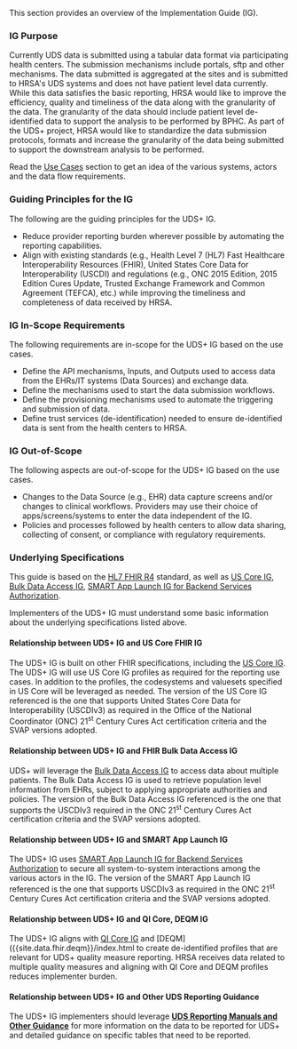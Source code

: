 This section provides an overview of the Implementation Guide (IG).

### IG Purpose

Currently UDS data is submitted using a tabular data format via participating health centers. The submission mechanisms include portals, sftp and other mechanisms. The data submitted is aggregated at the sites and is submitted to HRSA's UDS systems and does not have patient level data currently. While this data satisfies the basic reporting, HRSA would like to improve the efficiency, quality and timeliness of the data along with the granularity of the data. The granularity of the data should include patient level de-identified data to support the analysis to be performed by BPHC. As part of the UDS+ project, HRSA would like to standardize the data submission protocols, formats and increase the granularity of the data being submitted to support the downstream analysis to be performed.

Read the <a href="usecases.html">Use Cases</a> section to get an idea of the various systems, actors and the data flow requirements. 

### Guiding Principles for the IG

The following are the guiding principles for the UDS+ IG.

* Reduce provider reporting burden wherever possible by automating the reporting capabilities. 
* Align with existing standards (e.g., Health Level 7 (HL7) Fast Healthcare Interoperability Resources (FHIR), United States Core Data for Interoperability (USCDI) and regulations (e.g., ONC 2015 Edition, 2015 Edition Cures Update, Trusted Exchange Framework and Common Agreement (TEFCA), etc.) while improving the timeliness and completeness of data received by HRSA.
 

### IG In-Scope Requirements

The following requirements are in-scope for the UDS+ IG based on the use cases.

* Define the API mechanisms, Inputs, and Outputs used to access data from the EHRs/IT systems (Data Sources) and exchange data.
* Define the mechanisms used to start the data submission workflows. 
* Define the provisioning mechanisms used to automate the triggering and submission of data. 
* Define trust services (de-identification) needed to ensure de-identified data is sent from the health centers to HRSA.

### IG Out-of-Scope 

The following aspects are out-of-scope for the UDS+ IG based on the use cases.

* Changes to the Data Source (e.g., EHR) data capture screens and/or changes to clinical workflows. Providers may use their choice of apps/screens/systems to enter the data independent of the IG.
* Policies and processes followed by health centers to allow data sharing, collecting of consent, or compliance with regulatory requirements.

### Underlying Specifications

This guide is based on the [HL7 FHIR R4]({{site.data.fhir.path}}index.html) standard, as well as [US Core IG]({{site.data.fhir.uscoreR4}}/index.html), [Bulk Data Access IG]({{site.data.fhir.bullkig}}/index.html), [SMART App Launch IG for Backend Services Authorization]({{site.data.fhir.smartapplaunch}}/backend-services.html).

Implementers of the UDS+ IG must understand some basic information about the underlying specifications listed above.

#### Relationship between UDS+ IG and US Core FHIR IG  

The UDS+ IG is built on other FHIR specifications, including the [US Core IG]({{site.data.fhir.uscoreR4}}/index.html). The UDS+ IG will use US Core IG profiles as required for the reporting use cases. In addition to the profiles, the codesystems and valuesets  specified in US Core will be leveraged as needed. The version of the US Core IG referenced is the one that supports United States Core Data for Interoperability (USCDIv3) as required in the Office of the National Coordinator (ONC) 21<sup>st</sup> Century Cures Act certification criteria and the SVAP versions adopted.

#### Relationship between UDS+ IG and FHIR Bulk Data Access IG
 
UDS+ will leverage the [Bulk Data Access IG]({{site.data.fhir.bulkig}}/index.html) to access data about multiple patients. The Bulk Data Access IG is used to retrieve population level information from EHRs, subject to applying appropriate authorities and policies. The version of the Bulk Data Access IG referenced is the one that supports the USCDIv3 required in the ONC 21<sup>st</sup> Century Cures Act certification criteria and the SVAP versions adopted.


#### Relationship between UDS+ IG and SMART App Launch IG

The UDS+ IG uses [SMART App Launch IG for Backend Services Authorization]({{site.data.fhir.smartapplaunch}}/backend-services.html) to secure all system-to-system interactions among the various actors in the IG. The version of the SMART App Launch IG referenced is the one that supports USCDIv3 as required in the ONC 21<sup>st</sup> Century Cures Act certification criteria and the SVAP versions adopted.

#### Relationship between UDS+ IG and QI Core, DEQM IG

The UDS+ IG aligns with [QI Core IG]({{site.data.fhir.qicore}}/index.html) and [DEQM]({{site.data.fhir.deqm}}/index.html to create de-identified profiles that are relevant for UDS+ quality measure reporting. HRSA receives data related to multiple quality measures and aligning with QI Core and DEQM profiles reduces implementer burden. 

#### Relationship between UDS+ IG and Other UDS Reporting Guidance

The UDS+ IG implementers should leverage **[UDS Reporting Manuals and Other Guidance](https://bphc.hrsa.gov/data-reporting/uds-training-and-technical-assistance)** for more information on the data to be reported for UDS+ and detailed guidance on specific tables that need to be reported.

